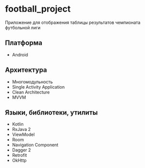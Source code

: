 # football_project
Приложение для отображения таблицы результатов чемпионата футбольной лиги

## Платформа

* Android

## Архитектура

* Многомодульность
* Single Activity Application
* Clean Architecture
* MVVM

## Языки, библиотеки, утилиты

* Kotlin
* RxJava 2
* ViewModel
* Room
* Navigation Component
* Dagger 2
* Retrofit
* OkHttp
